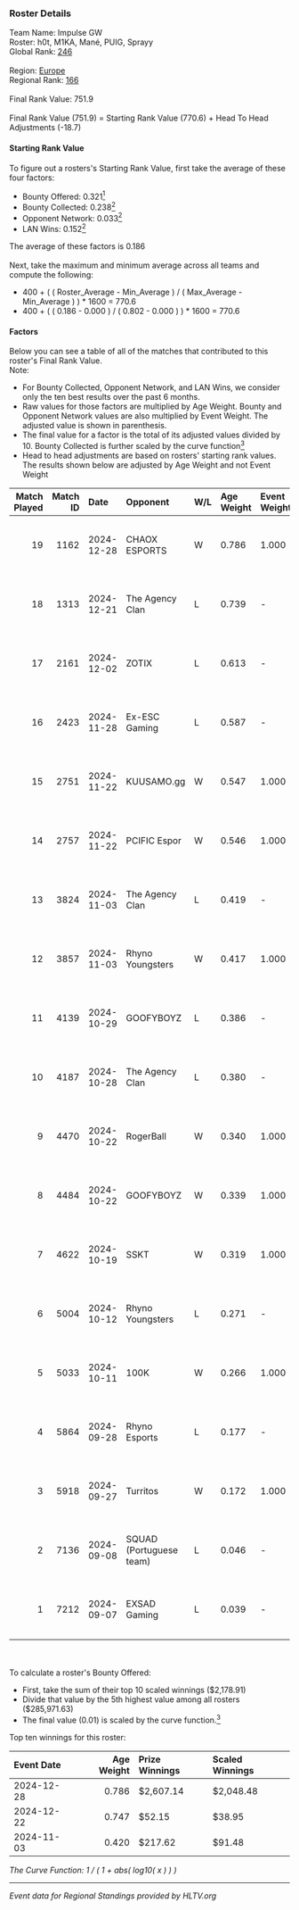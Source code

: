 ### Roster Details<br />
Team Name: Impulse GW<br />
Roster: h0t, M1KA, Mané, PUIG, Sprayy<br />
Global Rank: [246](../../standings_global_2025_02_28.md)<br />
<br />
Region: [Europe]( ../../standings_europe_2025_02_28.md)<br />
Regional Rank: [166]( ../../standings_europe_2025_02_28.md)<br />
<br />
Final Rank Value:  751.9<br />
<br />
Final Rank Value (751.9) = Starting Rank Value (770.6) + Head To Head Adjustments (-18.7)<br />

#### Starting Rank Value<br />
To figure out a rosters's Starting Rank Value, first take the average of these four factors:<br />
- Bounty Offered: 0.321[<sup>1</sup>](#table2)
- Bounty Collected: 0.238[<sup>2</sup>](#table1)
- Opponent Network: 0.033[<sup>2</sup>](#table1)
- LAN Wins: 0.152[<sup>2</sup>](#table1)

The average of these factors is 0.186<br />
<br />
Next, take the maximum and minimum average across all teams and compute the following:<br />
- 400 + ( ( Roster_Average - Min_Average ) / ( Max_Average - Min_Average ) ) * 1600 = 770.6
- 400 + ( ( 0.186 - 0.000 ) / ( 0.802 - 0.000 ) ) * 1600 = 770.6


#### Factors<br />
Below you can see a table of all of the matches that contributed to this roster's Final Rank Value.<br />
Note:<br />

- For Bounty Collected, Opponent Network, and LAN Wins, we consider only the ten best results over the past 6 months.
- Raw values for those factors are multiplied by Age Weight. Bounty and Opponent Network values are also multiplied by Event Weight. The adjusted value is shown in parenthesis.
- The final value for a factor is the total of its adjusted values divided by 10. Bounty Collected is further scaled by the curve function[<sup>3</sup>](#curveFunction)
- Head to head adjustments are based on rosters' starting rank values. The results shown below are adjusted by Age Weight and not Event Weight
<span id="table1"></span><br />


| Match Played | Match ID | Date       | Opponent                | W/L | Age Weight | Event Weight | Bounty Collected | Opponent Network | LAN Wins  | H2H Adj. | Roster                            |
| -: | -: | :- | :- | :- | :- | :- | :- | :- | :- | -: | :- |
|           19 |     1162 | 2024-12-28 | CHAOX ESPORTS           | W   | 0.786      | 1.000        | 0.003 (0.002)    | 0.000 (0.000)    | 1 (0.786) |     5.84 | h0t, M1KA, Mané, PUIG, Sprayy     |
|           18 |     1313 | 2024-12-21 | The Agency Clan         | L   | 0.739      | -            | -                | -                | -         |    -6.61 | h0t, M1KA, Mané, PUIG, Sprayy     |
|           17 |     2161 | 2024-12-02 | ZOTIX                   | L   | 0.613      | -            | -                | -                | -         |   -12.60 | h0t, M1KA, Mané, PUIG, Sprayy     |
|           16 |     2423 | 2024-11-28 | Ex-ESC Gaming           | L   | 0.587      | -            | -                | -                | -         |   -10.90 | h0t, M1KA, Mané, PUIG, Sprayy     |
|           15 |     2751 | 2024-11-22 | KUUSAMO.gg              | W   | 0.547      | 1.000        | 0.000 (0.000)    | 0.177 (0.097)    | 0 (0.000) |     3.80 | h0t, M1KA, Mané, PUIG, Sprayy     |
|           14 |     2757 | 2024-11-22 | PCIFIC Espor            | W   | 0.546      | 1.000        | 0.005 (0.003)    | 0.275 (0.150)    | 0 (0.000) |    10.03 | h0t, M1KA, Mané, PUIG, Sprayy     |
|           13 |     3824 | 2024-11-03 | The Agency Clan         | L   | 0.419      | -            | -                | -                | -         |    -3.91 | h0t, M1KA, Mané, PUIG, Sprayy     |
|           12 |     3857 | 2024-11-03 | Rhyno Youngsters        | W   | 0.417      | 1.000        | 0.000 (0.000)    | 0.000 (0.000)    | 1 (0.417) |     1.50 | h0t, M1KA, Mané, PUIG, Sprayy     |
|           11 |     4139 | 2024-10-29 | GOOFYBOYZ               | L   | 0.386      | -            | -                | -                | -         |    -5.39 | h0t, M1KA, Mané, PUIG, Sprayy     |
|           10 |     4187 | 2024-10-28 | The Agency Clan         | L   | 0.380      | -            | -                | -                | -         |    -3.72 | h0t, M1KA, Mané, PUIG, Sprayy     |
|            9 |     4470 | 2024-10-22 | RogerBall               | W   | 0.340      | 1.000        | 0.000 (0.000)    | 0.033 (0.011)    | 0 (0.000) |     2.10 | h0t, M1KA, Mané, PUIG, Sprayy     |
|            8 |     4484 | 2024-10-22 | GOOFYBOYZ               | W   | 0.339      | 1.000        | 0.003 (0.001)    | 0.198 (0.067)    | 0 (0.000) |     5.90 | h0t, M1KA, Mané, PUIG, Sprayy     |
|            7 |     4622 | 2024-10-19 | SSKT                    | W   | 0.319      | 1.000        | 0.000 (0.000)    | 0.000 (0.000)    | 0 (0.000) |     1.15 | h0t, M1KA, Mané, PUIG, Sprayy     |
|            6 |     5004 | 2024-10-12 | Rhyno Youngsters        | L   | 0.271      | -            | -                | -                | -         |    -3.79 | h0t, Horsalo, M1KA, PUIG, Sprayy  |
|            5 |     5033 | 2024-10-11 | 100K                    | W   | 0.266      | 1.000        | 0.000 (0.000)    | 0.000 (0.000)    | 0 (0.000) |     0.95 | h0t, Horsalo, M1KA, PUIG, Sprayy  |
|            4 |     5864 | 2024-09-28 | Rhyno Esports           | L   | 0.177      | -            | -                | -                | -         |    -1.48 | h0t, Horsalo, M1KA, PUIG, Sprayy  |
|            3 |     5918 | 2024-09-27 | Turritos                | W   | 0.172      | 1.000        | 0.000 (0.000)    | 0.008 (0.001)    | 0 (0.000) |     0.62 | h0t, Horsalo, M1KA, PUIG, Sprayy  |
|            2 |     7136 | 2024-09-08 | SQUAD (Portuguese team) | L   | 0.046      | -            | -                | -                | -         |    -1.18 | h0t, M1KA, PUIG, SeabraEZ, Sprayy |
|            1 |     7212 | 2024-09-07 | EXSAD Gaming            | L   | 0.039      | -            | -                | -                | -         |    -1.01 | h0t, M1KA, PUIG, SeabraEZ, Sprayy |

<br />
<span id="table2"></span><br />
To calculate a roster's Bounty Offered:<br />

- First, take the sum of their top 10 scaled winnings ($2,178.91)
- Divide that value by the 5th highest value among all rosters ($285,971.63)
- The final value (0.01) is scaled by the curve function.[<sup>3</sup>](#curveFunction)

Top ten winnings for this roster:<br />

| Event Date | Age Weight | Prize Winnings | Scaled Winnings |
| :- | -: | :- | :- |
| 2024-12-28 |      0.786 | $2,607.14      | $2,048.48       |
| 2024-12-22 |      0.747 | $52.15         | $38.95          |
| 2024-11-03 |      0.420 | $217.62        | $91.48          |


<span id="curveFunction"></span>_The Curve Function: 1 / ( 1 + abs( log10( x ) ) )_<br />

---
_Event data for Regional Standings provided by HLTV.org_<br />
